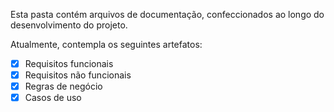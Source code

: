 Esta pasta contém arquivos de documentação, confeccionados ao longo do desenvolvimento do projeto.

Atualmente, contempla os seguintes artefatos:
- [x] Requisitos funcionais
- [x] Requisitos não funcionais
- [x] Regras de negócio
- [x] Casos de uso

